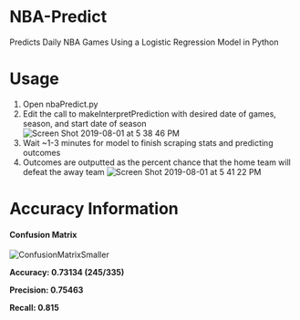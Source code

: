 # NBA-Predict
Predicts Daily NBA Games Using a Logistic Regression Model in Python

# Usage
1. Open nbaPredict.py
2. Edit the call to makeInterpretPrediction with desired date of games, season, and start date of season
![Screen Shot 2019-08-01 at 5 38 46 PM](https://user-images.githubusercontent.com/24983943/62329254-5f0e5100-b483-11e9-8bf9-21db5a0574bb.png)
3. Wait ~1-3 minutes for model to finish scraping stats and predicting outcomes
4. Outcomes are outputted as the percent chance that the home team will defeat the away team
![Screen Shot 2019-08-01 at 5 41 22 PM](https://user-images.githubusercontent.com/24983943/62329326-9977ee00-b483-11e9-9ce3-b9c9cdf78938.png)

# Accuracy Information
#### **Confusion Matrix**
  
![ConfusionMatrixSmaller](https://user-images.githubusercontent.com/24983943/63641839-c8e4d980-c682-11e9-8c5d-cf04a650e814.png)

**Accuracy: 0.73134 (245/335)** 

**Precision: 0.75463**

**Recall: 0.815**
